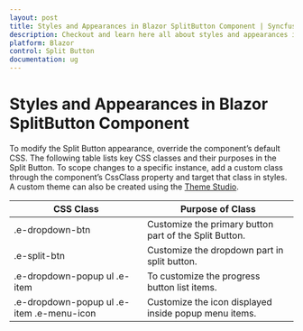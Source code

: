 ```yaml
---
layout: post
title: Styles and Appearances in Blazor SplitButton Component | Syncfusion
description: Checkout and learn here all about styles and appearances in Syncfusion Blazor SplitButton component and more.
platform: Blazor
control: Split Button
documentation: ug
---
```


# Styles and Appearances in Blazor SplitButton Component

To modify the Split Button appearance, override the component’s default CSS. The following table lists key CSS classes and their purposes in the Split Button. To scope changes to a specific instance, add a custom class through the component’s CssClass property and target that class in styles. A custom theme can also be created using the [Theme Studio](https://blazor.syncfusion.com/themestudio/?theme=material).

| CSS Class | Purpose of Class |
| ----- | ----- |
| .e-dropdown-btn | Customize the primary button part of the Split Button.|
| .e-split-btn | Customize the dropdown part in split button. |
| .e-dropdown-popup ul .e-item | To customize the progress button list items. |
| .e-dropdown-popup ul .e-item .e-menu-icon | Customize the icon displayed inside popup menu items. |